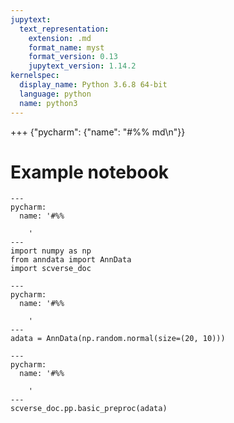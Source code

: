 ```yaml
---
jupytext:
  text_representation:
    extension: .md
    format_name: myst
    format_version: 0.13
    jupytext_version: 1.14.2
kernelspec:
  display_name: Python 3.6.8 64-bit
  language: python
  name: python3
---
```


+++ {"pycharm": {"name": "#%% md\n"}}

# Example notebook

```{code-cell} ipython3
---
pycharm:
  name: '#%%

    '
---
import numpy as np
from anndata import AnnData
import scverse_doc
```

```{code-cell} ipython3
---
pycharm:
  name: '#%%

    '
---
adata = AnnData(np.random.normal(size=(20, 10)))
```

```{code-cell} ipython3
---
pycharm:
  name: '#%%

    '
---
scverse_doc.pp.basic_preproc(adata)
```
